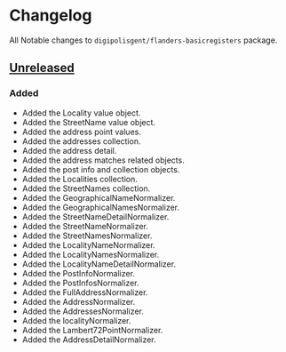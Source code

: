 # Changelog

All Notable changes to `digipolisgent/flanders-basicregisters` package.

## [Unreleased]

### Added

* Added the Locality value object.
* Added the StreetName value object.
* Added the address point values.
* Added the addresses collection.
* Added the address detail.
* Added the address matches related objects.
* Added the post info and collection objects.
* Added the Localities collection.
* Added the StreetNames collection.
* Added the GeographicalNameNormalizer.
* Added the GeographicalNamesNormalizer.
* Added the StreetNameDetailNormalizer.
* Added the StreetNameNormalizer.
* Added the StreetNamesNormalizer.
* Added the LocalityNameNormalizer.
* Added the LocalityNamesNormalizer.
* Added the LocalityNameDetailNormalizer.
* Added the PostInfoNormalizer.
* Added the PostInfosNormalizer.
* Added the FullAddressNormalizer.
* Added the AddressNormalizer.
* Added the AddressesNormalizer.
* Added the localityNormalizer.
* Added the Lambert72PointNormalizer.
* Added the AddressDetailNormalizer.

[Unreleased]: https://github.com/digipolisgent/php_package_dg-flanders-basicregisters/compare/master...develop
